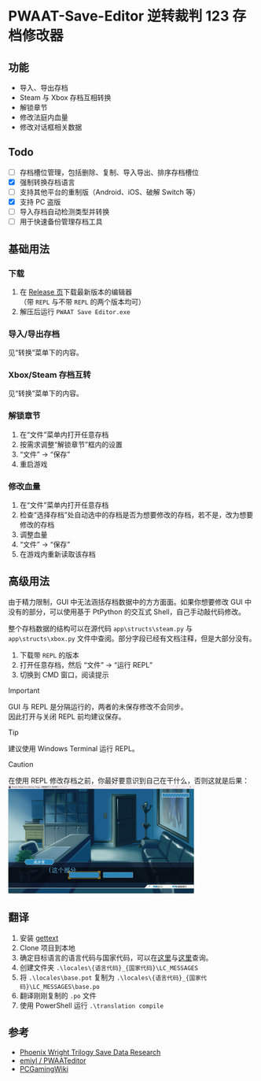 # PWAAT-Save-Editor 逆转裁判 123 存档修改器

## 功能
* 导入、导出存档
* Steam 与 Xbox 存档互相转换
* 解锁章节
* 修改法庭内血量
* 修改对话框相关数据

## Todo
- [ ] 存档槽位管理，包括删除、复制、导入导出、排序存档槽位
- [x] 强制转换存档语言
- [ ] 支持其他平台的重制版（Android、iOS、破解 Switch 等）
- [x] 支持 PC 盗版
- [ ] 导入存档自动检测类型并转换
- [ ] 用于快速备份管理存档工具

## 基础用法
### 下载
1. 在 [Release 页](https://github.com/XcantloadX/PWAAT-Save-Editor/releases)下载最新版本的编辑器  
（带 `REPL` 与不带 `REPL` 的两个版本均可）
2. 解压后运行 `PWAAT Save Editor.exe`

### 导入/导出存档
见“转换”菜单下的内容。

### Xbox/Steam 存档互转
见“转换”菜单下的内容。

### 解锁章节
1. 在“文件”菜单内打开任意存档
2. 按需求调整“解锁章节”框内的设置
3. “文件” → “保存”
4. 重启游戏

### 修改血量
1. 在“文件”菜单内打开任意存档
2. 检查“选择存档”处自动选中的存档是否为想要修改的存档，若不是，改为想要修改的存档
3. 调整血量
4. “文件” → “保存”
5. 在游戏内重新读取该存档

## 高级用法
由于精力限制，GUI 中无法涵括存档数据中的方方面面。如果你想要修改 GUI 中没有的部分，可以使用基于 PtPython 的交互式 Shell，自己手动敲代码修改。

整个存档数据的结构可以在源代码 `app\structs\steam.py` 与 `app\structs\xbox.py` 文件中查阅。部分字段已经有文档注释，但是大部分没有。

1. 下载带 `REPL` 的版本
2. 打开任意存档，然后 “文件” → “运行 REPL”
3. 切换到 CMD 窗口，阅读提示

> [!IMPORTANT]  
> GUI 与 REPL 是分隔运行的，两者的未保存修改不会同步。  
> 因此打开与关闭 REPL 前均建议保存。

> [!TIP]  
> 建议使用 Windows Terminal 运行 REPL。

> [!CAUTION]  
> 在使用 REPL 修改存档之前，你最好要意识到自己在干什么，否则这就是后果：
> <img width="75%" src="./images/corrupted_game.png" alt="鬼畜的游戏画面" />

## 翻译
1. 安装 [gettext](https://mlocati.github.io/articles/gettext-iconv-windows.html)
2. Clone 项目到本地
3. 确定目标语言的语言代码与国家代码，可以在[这里](https://www.gnu.org/software/gettext/manual/gettext.html#Language-Codes)与[这里](https://www.gnu.org/software/gettext/manual/gettext.html#Country-Codes)查询。
4. 创建文件夹 `.\locales\{语言代码}_{国家代码}\LC_MESSAGES`
5. 将 `.\locales\base.pot` 复制为 `.\locales\{语言代码}_{国家代码}\LC_MESSAGES\base.po`
6. 翻译刚刚复制的 `.po` 文件
7. 使用 PowerShell 运行 `.\translation compile`


## 参考
* [Phoenix Wright Trilogy Save Data Research ](https://gist.github.com/emiyl/1435ce18a6b1e0a5c2a74e15c19f4884)
* [emiyl / PWAATeditor](https://github.com/emiyl/PWAATeditor/tree/v0.3.0)
* [PCGamingWiki](https://www.pcgamingwiki.com/wiki/Phoenix_Wright:_Ace_Attorney_Trilogy#cite_ref-6)
